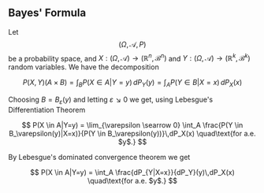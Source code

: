 ## Bayes' Formula

Let $$ (\Omega,\mathcal A, P)$$ be a probability space, and
$X: (\Omega, \mathcal A) \to (\mathbb R^n, \mathcal{B}^n)$ and
$Y: (\Omega, \mathcal A) \to (\mathbb R^k, \mathcal{B}^k)$ random variables. 
We have the decomposition

$$
P(X, Y) (A \times B)
= \int_B P(X \in A|Y=y)\,dP_Y(y)
= \int_A P(Y \in B|X=x)\,dP_X(x)
$$

Choosing $B=B_\varepsilon(y)$ and letting $\varepsilon \searrow 0$ we get, using
Lebesgue's Differentiation Theorem

$$
P(X \in A|Y=y) = \lim_{\varepsilon \searrow 0} \int_A \frac{P(Y \in B_\varepsilon(y)|X=x)}{P(Y \in B_\varepsilon(y))}\,dP_X(x)
\quad\text{for a.e. $y$.}
$$

By Lebesgue's dominated convergence theorem we get

$$
P(X \in A|Y=y) = \int_A \frac{dP_{Y|X=x}}{dP_Y}(y)\,dP_X(x)
\quad\text{for a.e. $y$.}
$$